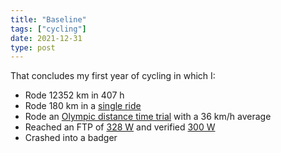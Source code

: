 ```yaml
---
title: "Baseline"
tags: ["cycling"]
date: 2021-12-31
type: post
---
```

That concludes my first year of cycling in which I:

- Rode 12352 km in 407 h
- Rode 180 km in a [single ride](https://www.strava.com/activities/5532332583)
- Rode an [Olympic distance time trial](https://www.strava.com/activities/6218796328) with a 36 km/h average
- Reached an FTP of [328 W](https://www.strava.com/activities/6297184705) and verified [300 W](https://www.strava.com/activities/6270309724)
- Crashed into a badger
